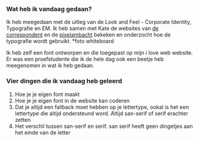 ### Wat heb ik vandaag gedaan?
Ik heb meegedaan met de uitleg van de Look and Feel - Corporate Identity, Typografie en EM. 
Ik heb samen met Kate de websites van [de correspondent](https://decorrespondent.nl/15628/alarm-slaan-of-beter-bewijs-zoeken-de-wetenschappelijke-strijd-achter-kantelpunten-in-het-klimaat/babb3b1e-e017-0dcf-24e7-044ff58251d1) en de [pixelambacht](https://pixelambacht.nl/2021/optical-size-hidden-superpower/) bekeken en onderzocht hoe de typografie wordt gebruikt.
*foto whiteboard

Ik heb zelf een font ontworpen en die toegepast op mijn i love web website. 
Er was een proefstudente die ik de hele dag ook een beetje heb meegenomen in wat ik heb gedaan.

### Vier dingen die ik vandaag heb geleerd
1. Hoe je je eigen font maakt
2. Hoe je je eigen font in de website kan coderen
3. Dat je altijd een fallback moet hebben op je lettertype, ookal is het een lettertype die altijd ondersteund word. Altijd san-serif of serif erachter zetten
4. Het verschil tussen san-serif en serif. san serif heeft geen dingetjes aan het einde van de letter